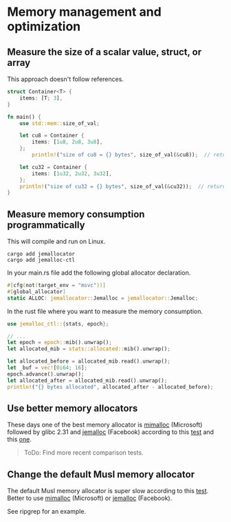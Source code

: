 # Memory management and optimization

## Measure the size of a scalar value, struct, or array
This approach doesn't follow references.

```rust
struct Container<T> {
    items: [T; 3],
}

fn main() {
    use std::mem::size_of_val;

    let cu8 = Container {
        items: [1u8, 2u8, 3u8],
    };
		println!("size of cu8 = {} bytes", size_of_val(&cu8));  // returns 3

    let cu32 = Container {
        items: [1u32, 2u32, 3u32],
    };
    println!("size of cu32 = {} bytes", size_of_val(&cu32));  // returns 12
}
```

## Measure memory consumption programmatically
This will compile and run on Linux.
```shell
cargo add jemallocator
cargo add jemalloc-ctl
```

In your main.rs file add the following global allocator declaration.
```rust
#[cfg(not(target_env = "msvc"))]
#[global_allocator]
static ALLOC: jemallocator::Jemalloc = jemallocator::Jemalloc;
```

In the rust file where you want to measure the memory consumption.
```rust
use jemalloc_ctl::{stats, epoch};

// ...
let epoch = epoch::mib().unwrap();
let allocated_mib = stats::allocated::mib().unwrap();

let allocated_before = allocated_mib.read().unwrap();
let _buf = vec![0i64; 16];
epoch.advance().unwrap();
let allocated_after = allocated_mib.read().unwrap();
println!("{} bytes allocated", allocated_after - allocated_before);
```

## Use better memory allocators
These days one of the best memory allocator is [mimalloc](https://github.com/microsoft/mimalloc) (Microsoft) followed by glibc 2.31 
and [jemalloc](https://github.com/jemalloc/jemalloc) (Facebook) according to this [test](https://www.linkedin.com/pulse/testing-alternative-c-memory-allocators-pt-2-musl-mystery-gomes/) and this [one](https://www.linkedin.com/pulse/linux-testing-alternative-c-memory-allocators-emerson-gomes/). 

> ToDo: Find more recent comparison tests.

## Change the default Musl memory allocator
The default Musl memory allocator is super slow according to this [test](https://www.linkedin.com/pulse/testing-alternative-c-memory-allocators-pt-2-musl-mystery-gomes/).
Better to use [mimalloc](https://github.com/microsoft/mimalloc) (Microsoft) or [jemalloc](https://github.com/jemalloc/jemalloc) (Facebook).

See ripgrep for an example.
